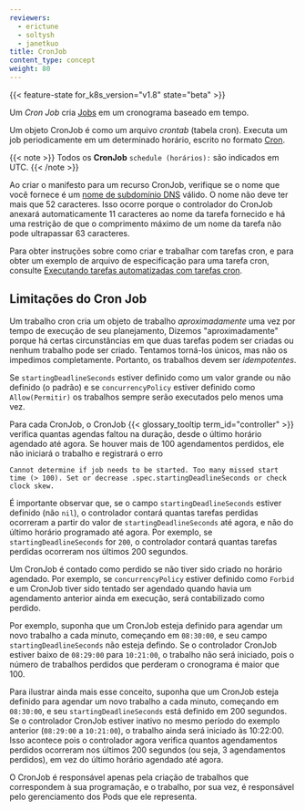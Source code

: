 ```yaml
---
reviewers:
  - erictune
  - soltysh
  - janetkuo
title: CronJob
content_type: concept
weight: 80
---
```


<!-- overview -->

{{< feature-state for_k8s_version="v1.8" state="beta" >}}

Um _Cron Job_ cria [Jobs](/docs/concepts/workloads/controllers/jobs-run-to-completion/) em um cronograma baseado em tempo.

Um objeto CronJob é como um arquivo _crontab_ (tabela cron). Executa um job periodicamente em um determinado horário, escrito no formato [Cron](https://en.wikipedia.org/wiki/Cron).

{{< note >}}
Todos os **CronJob** `schedule (horários):` são indicados em UTC.
{{< /note >}}

Ao criar o manifesto para um recurso CronJob, verifique se o nome que você fornece é um [nome de subdomínio DNS](/docs/concepts/overview/working-with-objects/names#dns-subdomain-names) válido.
O nome não deve ter mais que 52 caracteres. Isso ocorre porque o controlador do CronJob anexará automaticamente 11 caracteres ao nome da tarefa fornecido e há uma restrição de que o comprimento máximo de um nome da tarefa não pode ultrapassar 63 caracteres.

Para obter instruções sobre como criar e trabalhar com tarefas cron, e para obter um exemplo de arquivo de especificação para uma tarefa cron, consulte [Executando tarefas automatizadas com tarefas cron](/docs/tasks/job/automated-tasks-with-cron-jobs).



<!-- body -->

## Limitações do Cron Job

Um trabalho cron cria um objeto de trabalho _aproximadamente_ uma vez por tempo de execução de seu planejamento, Dizemos "aproximadamente" porque há certas circunstâncias em que duas tarefas podem ser criadas ou nenhum trabalho pode ser criado. Tentamos torná-los únicos, mas não os impedimos completamente. Portanto, os trabalhos devem ser _idempotentes_.

Se `startingDeadlineSeconds` estiver definido como um valor grande ou não definido (o padrão) e se `concurrencyPolicy` estiver definido como `Allow(Permitir)` os trabalhos sempre serão executados pelo menos uma vez.

Para cada CronJob, o CronJob {{< glossary_tooltip term_id="controller" >}} verifica quantas agendas faltou na duração, desde o último horário agendado até agora. Se houver mais de 100 agendamentos perdidos, ele não iniciará o trabalho e registrará o erro

```
Cannot determine if job needs to be started. Too many missed start time (> 100). Set or decrease .spec.startingDeadlineSeconds or check clock skew.
```

É importante observar que, se o campo `startingDeadlineSeconds` estiver definido (não `nil`), o controlador contará quantas tarefas perdidas ocorreram a partir do valor de `startingDeadlineSeconds` até agora, e não do último horário programado até agora. Por exemplo, se `startingDeadlineSeconds` for `200`, o controlador contará quantas tarefas perdidas ocorreram nos últimos 200 segundos.

Um CronJob é contado como perdido se não tiver sido criado no horário agendado. Por exemplo, se `concurrencyPolicy` estiver definido como `Forbid` e um CronJob tiver sido tentado ser agendado quando havia um agendamento anterior ainda em execução, será contabilizado como perdido.

Por exemplo, suponha que um CronJob esteja definido para agendar um novo trabalho a cada minuto, começando em `08:30:00`, e seu campo `startingDeadlineSeconds` não esteja defindo. Se o controlador CronJob estiver baixo de `08:29:00` para `10:21:00`, o trabalho não será iniciado, pois o número de trabalhos perdidos que perderam o cronograma é maior que 100.

Para ilustrar ainda mais esse conceito, suponha que um CronJob esteja definido para agendar um novo trabalho a cada minuto, começando em `08:30:00`, e seu `startingDeadlineSeconds` está definido em 200 segundos. Se o controlador CronJob estiver inativo no mesmo período do exemplo anterior (`08:29:00` a `10:21:00`), o trabalho ainda será iniciado às 10:22:00. Isso acontece pois o controlador agora verifica quantos agendamentos perdidos ocorreram nos últimos 200 segundos (ou seja, 3 agendamentos perdidos), em vez do último horário agendado até agora.

O CronJob é responsável apenas pela criação de trabalhos que correspondem à sua programação, e o trabalho, por sua vez, é responsável pelo gerenciamento dos Pods que ele representa.


